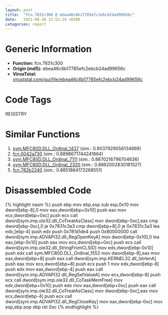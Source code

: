 ```yaml
---
layout: post
title:  "fcn.7831c300 @ ebea46c6b17785efc2ebcb24ad99656c"
date:   2021-08-30 15:52:19 +0300
categories: report
---
```


# Generic Information
- **Function:** fcn.7831c300
- **Origin (md5):** ebea46c6b17785efc2ebcb24ad99656c
- **VirusTotal:** [virustotal.com/gui/file/ebea46c6b17785efc2ebcb24ad99656c][virustotal_ref]

# Code Tags
<span class="tag" id="REGISTRY">REGISTRY</span>


# Similar Functions

1. [sym.MFC80D.DLL\_Ordinal\_1437][similar_1_ref] (sim.: 0.9037929056134669)
2. [fcn.0042a730][similar_2_ref] (sim.: 0.8898671744241864)
3. [sym.MFC80D.DLL\_Ordinal\_7111][similar_3_ref] (sim.: 0.8870216796704636)
4. [sym.MFC80D.DLL\_Ordinal\_2320][similar_4_ref] (sim.: 0.8862002830181527)
5. [fcn.782b2240][similar_5_ref] (sim.: 0.8851864173268551)


# Disassembled Code

{% highlight nasm %}
push ebp
mov ebp,esp
sub esp,0x10
mov dword[ebp-8],0
mov eax,dword[ebp+0x10]
push eax
mov ecx,dword[ebp+0xc]
push ecx
call dword[sym.imp.ole32.dll_CoTreatAsClass]
mov dword[ebp-0xc],eax
cmp dword[ebp-0xc],0
je 0x7831c3a3
cmp dword[ebp+8],0
je 0x7831c3a3
lea edx,[ebp-4]
push edx
push 0x781d1de4
push 0x80000000
call dword[sym.imp.ADVAPI32.dll_RegOpenKeyA]
mov dword[ebp-0x10],0
lea eax,[ebp-0x10]
push eax
mov ecx,dword[ebp+0xc]
push ecx
call dword[sym.imp.ole32.dll_StringFromCLSID]
mov edx,dword[ebp-0x10]
push edx
call sym.MFC80D.DLL_Ordinal_1552
mov dword[ebp-8],eax
mov eax,dword[ebp+8]
push eax
call dword[sym.imp.KERNEL32.dll_lstrlenA]
push eax
mov ecx,dword[ebp+8]
push ecx
push 1
mov edx,dword[ebp-8]
push edx
mov eax,dword[ebp-4]
push eax
call dword[sym.imp.ADVAPI32.dll_RegSetValueA]
mov ecx,dword[ebp-8]
push ecx
call dword[sym.imp.ole32.dll_CoTaskMemFree]
mov edx,dword[ebp+0x10]
push edx
mov eax,dword[ebp+0xc]
push eax
call dword[sym.imp.ole32.dll_CoTreatAsClass]
mov dword[ebp-0xc],eax
mov ecx,dword[ebp-4]
push ecx
call dword[sym.imp.ADVAPI32.dll_RegCloseKey]
mov eax,dword[ebp-0xc]
mov esp,ebp
pop ebp
ret 0xc
{% endhighlight %}


[similar_1_ref]: /report/sym.MFC80D.DLL_Ordinal_1437@ebea46c6b17785efc2ebcb24ad99656c
[similar_2_ref]: /report/fcn.0042a730@279a61b1e76da49531f1f16fd1102a2d
[similar_3_ref]: /report/sym.MFC80D.DLL_Ordinal_7111@ebea46c6b17785efc2ebcb24ad99656c
[similar_4_ref]: /report/sym.MFC80D.DLL_Ordinal_2320@ebea46c6b17785efc2ebcb24ad99656c
[similar_5_ref]: /report/fcn.782b2240@ebea46c6b17785efc2ebcb24ad99656c
[virustotal_ref]: https://www.virustotal.com/gui/file/ebea46c6b17785efc2ebcb24ad99656c